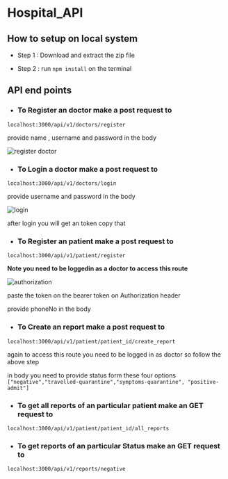 # Hospital_API

## How to setup on local system

- Step 1 : Download and extract the zip file

- Step 2 : run ``` npm install ``` on the terminal

## API end points

- ### To Register an doctor make a post request to

```localhost:3000/api/v1/doctors/register```

provide name , username and password in the body

![register doctor](https://user-images.githubusercontent.com/64225385/227275773-b79ab424-1b79-419b-932e-1fd6432a1537.JPG)


- ### To Login a doctor make a post request to

```localhost:3000/api/v1/doctors/login```

provide username and password in the body

![login](https://user-images.githubusercontent.com/64225385/227276577-f4847d14-645a-4e8c-8b76-3f5514910227.JPG)

after login you will get an token copy that


- ### To Register an patient make a post request to

```localhost:3000/api/v1/patient/register```

**Note you need to be loggedin as a doctor to access this route**

![authorization](https://user-images.githubusercontent.com/64225385/227277451-ab0ee881-a02c-4c63-9462-a1687d450bb0.JPG)


paste the token on the bearer token on Authorization header


provide phoneNo in the body


- ### To Create an report make a post request to

```localhost:3000/api/v1/patient/patient_id/create_report```

again to access this route you need to be logged in as doctor so follow the above step


in body you need to provide status form these four options ``` ["negative","travelled-quarantine","symptoms-quarantine", "positive-admit"] ```

- ### To get all reports of an particular patient make an GET request to

```localhost:3000/api/v1/patient/patient_id/all_reports```



- ### To get  reports of an particular Status make an GET request to

```localhost:3000/api/v1/reports/negative```




